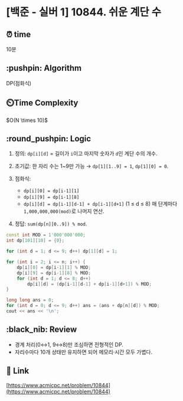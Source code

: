 # \[백준 - 실버 1] 10844. 쉬운 계단 수

## ⏰  **time**

10분

## \:pushpin: **Algorithm**

DP(점화식)

## ⏲️**Time Complexity**

\$O(N \times 10)\$

## \:round\_pushpin: **Logic**

1. 정의: `dp[i][d]` = 길이가 `i`이고 마지막 숫자가 `d`인 계단 수의 개수.
2. 초기값: 한 자리 수는 1\~9만 가능 → `dp[1][1..9] = 1`, `dp[1][0] = 0`.
3. 점화식:

   * `dp[i][0] = dp[i-1][1]`
   * `dp[i][9] = dp[i-1][8]`
   * `dp[i][d] = dp[i-1][d-1] + dp[i-1][d+1]` (1 ≤ d ≤ 8)
     매 단계마다 `1,000,000,000(mod)`로 나머지 연산.
4. 정답: `sum(dp[n][0..9]) % mod`.

```cpp
const int MOD = 1'000'000'000;
int dp[101][10] = {0};

for (int d = 1; d <= 9; d++) dp[1][d] = 1;

for (int i = 2; i <= n; i++) {
    dp[i][0] = dp[i-1][1] % MOD;
    dp[i][9] = dp[i-1][8] % MOD;
    for (int d = 1; d <= 8; d++)
        dp[i][d] = (dp[i-1][d-1] + dp[i-1][d+1]) % MOD;
}

long long ans = 0;
for (int d = 0; d <= 9; d++) ans = (ans + dp[n][d]) % MOD;
cout << ans << '\n';
```

## \:black\_nib: **Review**

* 경계 처리(0↔1, 9↔8)만 조심하면 전형적인 DP.
* 자리수마다 10개 상태만 유지하면 되어 메모리·시간 모두 가볍다.

## 📡 Link

[https://www.acmicpc.net/problem/10844](https://www.acmicpc.net/problem/10844)
